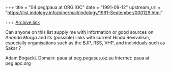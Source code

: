 +++
title = "04 peg!paua at ORG.IGC"
date = "1991-09-12"
upstream_url = "https://list.indology.info/pipermail/indology/1991-September/000129.html"

+++
[Archive link](https://list.indology.info/pipermail/indology/1991-September/000129.html)


Can anyone on this list supply me with information or good
sources on _Ananda Marga_ and its (possible) links with
current Hindu Revivalism, especially organisations such as
the BJP, RSS, VHP, and individuals such as Sakar ?

Adam Bogacki.
Domain: paua at peg.pegasus.oz.au
Internet: paua at peg.apc.org





